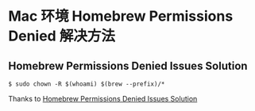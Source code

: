# Mac 环境 Homebrew Permissions Denied 解决方法


## Homebrew Permissions Denied Issues Solution
```shell
$ sudo chown -R $(whoami) $(brew --prefix)/*
```

Thanks to [Homebrew Permissions Denied Issues Solution](https://gist.github.com/irazasyed/7732946)